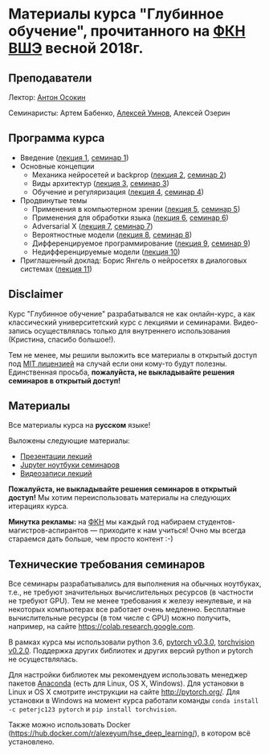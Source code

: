 # Материалы курса "Глубинное обучение", прочитанного на [ФКН ВШЭ](https://cs.hse.ru/) весной 2018г.

## Преподаватели
Лектор: [Антон Осокин ](https://aosokin.github.io/)

Семинаристы: Артем Бабенко, [Алексей Умнов](https://www.hse.ru/org/persons/141880775), Алексей Озерин

## Программа курса
* Введение ([лекция 1](lectures/DL18_lecture1_intro.pdf), [семинар 1](seminars/DL18_seminar1_intro/DL18_seminar1.ipynb))
* Основные концепции
  - Механика нейросетей и backprop ([лекция 2](lectures/DL18_lecture2_backprop.pdf), [семинар 2](seminars/DL18_seminar2_pytorch/DL18_seminar2.ipynb))
  - Виды архитектур ([лекция 3](lectures/DL18_lecture3_models.pdf), [семинар 3](seminars/DL18_seminar3_models/DL18_seminar3.ipynb))
  - Обучение и регуляризация ([лекция 4](lectures/DL18_lecture4_training.pdf), [семинар 4](seminars/DL18_seminar4_training/DL18_seminar4.ipynb))
* Продвинутые темы
  - Применения в компьютерном зрении ([лекция 5](lectures/DL18_lecture5_deepvision.pdf), [семинар 5](seminars/DL18_seminar5_deepvision/DL18_seminar5.ipynb))
  - Применения для обработки языка ([лекция 6](lectures/DL18_lecture6_deepnlp.pdf), [семинар 6](seminars/DL18_seminar6_deepnlp/DL18_seminar6.ipynb))
  - Adversarial X ([лекция 7](lectures/DL18_lecture7_adversarialX.pdf), [семинар 7](seminars/DL18_seminar7_adversarialX/DL18_seminar7.ipynb))
  - Вероятностные модели ([лекция 8](lectures/DL18_lecture8_probmodels.pdf), [семинар 8](seminars/DL18_seminar8_probmodels/DL18_seminar8.ipynb))
  - Дифференцируемое программирование ([лекция 9](lectures/DL18_lecture9_differentiableprogramming.pdf), [семинар 9](seminars/DL18_seminar9_differentiableprogramming/DL18_seminar9.ipynb))
  - Недифференцируемые модели ([лекция 10](lectures/DL18_lecture10_nondiffnets.pdf))
* Приглашенный доклад: Борис Янгель о нейросетях в диалоговых системах ([лекция 11](lectures/DL18_invitedTalk_dialogSystems.pdf))

## Disclaimer
Курс "Глубинное обучение" разрабатывался не как онлайн-курс, а как классический университетский курс с лекциями и семинарами.
Видео-запись осуществлялась только для внутреннего использования (Кристина, спасибо большое!).

Тем не менее, мы решили выложить все материалы в открытый доступ под [MIT лицензией](LICENSE) на случай если они кому-то будут полезны.
Единственная просьба, **пожалуйста, не выкладывайте решения семинаров в открытый доступ!** 
  
## Материалы
Все материалы курса на **русском** языке!

Выложены следующие материалы:
* [Презентации лекций](lectures)
* [Jupyter ноутбуки семинаров](seminars) 
* [Видеозаписи лекций](https://www.youtube.com/playlist?list=PLzY5g-rVmFayEkCcgO3_-it6HZwPZL3ld)

**Пожалуйста, не выкладывайте решения семинаров в открытый доступ!** Мы хотим переиспользовать материалы на следующих итерациях курса.

**Минутка рекламы:** на [ФКН](https://cs.hse.ru/) мы каждый год набираем студентов-магистров-аспирантов — приходите к нам учиться! Очно мы всегда стараемся дать больше, чем просто контент :-) 
 
## Технические требования семинаров
Все семинары разрабатывались для выполнения на обычных ноутбуках, т.е., не требуют значительных вычислительных ресурсов (в частности не требуют GPU). Тем не менее требования к железу ненулевые, и на некоторых компьютерах все работает очень медленно. Бесплатные вычислительные ресурсы (в том числе с GPU) можно получить, например, на сайте https://colab.research.google.com.

В рамках курса мы использовали python 3.6, [pytorch v0.3.0](https://github.com/pytorch/pytorch/releases/tag/v0.3.0), [torchvision v0.2.0](https://github.com/pytorch/vision/releases/tag/v0.2.0). Поддержка других библиотек и других версий python и pytorch не осуществлялась.
 
Для настройки библиотек мы рекомендуем использовать менеджер пакетов [Anaconda](https://www.anaconda.com/) (есть для Linux, OS X, Windows). Для установки в Linux и OS X смотрите инструкции на сайте http://pytorch.org/. 
Для установки в Windows на момент курса работали команды `conda install -c peterjc123 pytorch` и `pip install torchvision`.
 
Также можно использовать Docker (https://hub.docker.com/r/alexeyum/hse_deep_learning/), в котором всё установлено.
